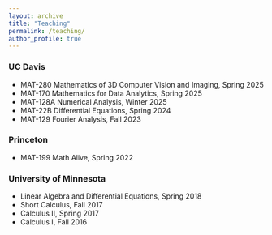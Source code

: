 ```yaml
---
layout: archive
title: "Teaching"
permalink: /teaching/
author_profile: true
---
```


### UC Davis
* MAT-280 Mathematics of 3D Computer Vision and Imaging, Spring 2025
* MAT-170 Mathematics for Data Analytics, Spring 2025
* MAT-128A Numerical Analysis, Winter 2025
* MAT-22B Differential Equations, Spring 2024
* MAT-129 Fourier Analysis, Fall 2023

### Princeton
* MAT-199 Math Alive, Spring 2022

### University of Minnesota  
* Linear Algebra and Differential Equations, Spring 2018
* Short Calculus, Fall 2017
* Calculus II, Spring 2017
* Calculus I, Fall 2016
